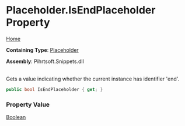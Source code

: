 # Placeholder\.IsEndPlaceholder Property

[Home](../../../../README.md)

**Containing Type**: [Placeholder](../README.md)

**Assembly**: Pihrtsoft\.Snippets\.dll

\
Gets a value indicating whether the current instance has identifier 'end'\.

```csharp
public bool IsEndPlaceholder { get; }
```

### Property Value

[Boolean](https://docs.microsoft.com/en-us/dotnet/api/system.boolean)

